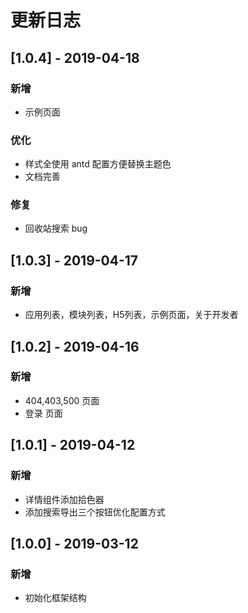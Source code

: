 # 更新日志

## [1.0.4] - 2019-04-18
### 新增
* 示例页面
### 优化
* 样式全使用 antd 配置方便替换主题色
* 文档完善
### 修复
* 回收站搜索 bug

## [1.0.3] - 2019-04-17
### 新增
* 应用列表，模块列表，H5列表，示例页面，关于开发者

## [1.0.2] - 2019-04-16
### 新增
* 404,403,500 页面
* 登录 页面

## [1.0.1] - 2019-04-12
### 新增
* 详情组件添加拾色器
* 添加搜索导出三个按钮优化配置方式

## [1.0.0] - 2019-03-12
### 新增
* 初始化框架结构 

